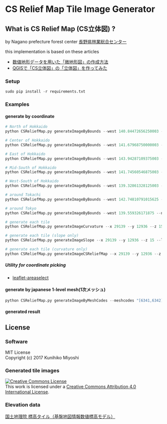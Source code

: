 # CS Relief Map Tile Image Generator

## What is CS Relief Map (CS立体図) ?

by Nagano prefecture forest center [長野県林業総合センター](https://www.pref.nagano.lg.jp/ringyosogo/)

this implementation is based on these articles

 - [数値地形データを用いた「微地形図」の作成方法](http://www.pref.nagano.lg.jp/ringyosogo/seika/documents/bichikei.pdf)
 - [QGISで「CS立体図」の「立体図」を作ってみた](http://koutochas.seesaa.net/article/444171690.html)


### Setup

```python
sudo pip install -r requirements.txt
```

### Examples

#### generate by coordinate

```python
# North of Hokkaido
python CSReliefMap.py generateImageByBounds --west 140.84472656250003 --north 45.66012730272194 --south 44.10336537791152 --east 143.04199218750003 --zoom 14 --workers 4 --local-scheduler

# Center of Hokkaido
python CSReliefMap.py generateImageByBounds --west 141.67968750000003 --north 44.35527821160296 --south 42.76314586689494 --east 143.87695312500003 --zoom 14 --workers 4 --local-scheduler

# East of Hokkaido
python CSReliefMap.py generateImageByBounds --west 143.94287109375003 --north 44.38669150215206 --south 42.79540065303723 --east 146.14013671875003 --zoom 14 --workers 4 --local-scheduler

# Mid-South of Hokkaido
python CSReliefMap.py generateImageByBounds --west 141.74560546875003 --north 43.51668853502909 --south 41.902277040963696 --east 143.94287109375003 --zoom 14 --workers 4 --local-scheduler

# West-South of Hokkaido
python CSReliefMap.py generateImageByBounds --west 139.32861328125003 --north 43.50075243569041 --south 41.32732632036624 --east 141.65771484375003 --zoom 14 --workers 4 --local-scheduler

# around Tokachi
python CSReliefMap.py generateImageByBounds --west 142.74810791015625 --north 43.25320494908846 --south 42.21224516288584 --east 143.72589111328125 --zoom 14 --workers 4 --local-scheduler

# around Tokyo
python CSReliefMap.py generateImageByBounds --west 139.559326171875 --north 35.77994251888403 --south 35.36217605914681 --east 140.2569580078125 --zoom 15 --workers 4 --local-scheduler

# generate each tile
python CSReliefMap.py generateImageCurvature --x 29139 --y 12936 --z 15 --local-scheduler

# generate each tile (slope only)
python CSReliefMap.py generateImageSlope --x 29139 --y 12936 --z 15 --local-scheduler

# generate each tile (curvature only)
python CSReliefMap.py generateImageCSReliefMap --x 29139 --y 12936 --z 15 --local-scheduler

```

##### Utility for coordinate picking
 
 - [leaflet-areaselect](http://heyman.github.io/leaflet-areaselect/example/)

#### generate by japanese 1-level mesh(1次メッシュ)

```python
python CSReliefMap.py generateImageByMeshCodes --meshcodes "[6341,6342]"
```

#### generated result

## License

### Software

MIT License  
Copyright (c) 2017 Kunihiko Miyoshi

### Generated tile images

<a rel="license" href="http://creativecommons.org/licenses/by/4.0/"><img alt="Creative Commons License" style="border-width:0" src="https://i.creativecommons.org/l/by/4.0/88x31.png" /></a><br />This work is licensed under a <a rel="license" href="http://creativecommons.org/licenses/by/4.0/">Creative Commons Attribution 4.0 International License</a>.

### Elevation data

[国土地理院 標高タイル（基盤地図情報数値標高モデル）](http://maps.gsi.go.jp/development/ichiran.html)

